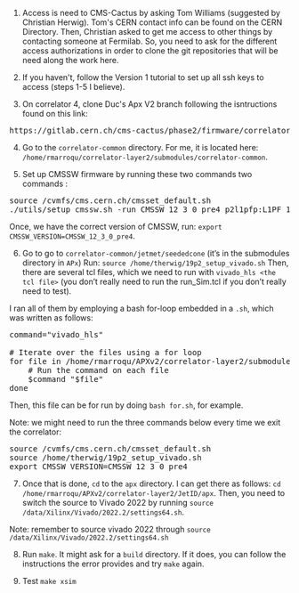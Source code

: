 1. Access is need to CMS-Cactus by asking Tom Williams (suggested by Christian Herwig). Tom's CERN contact info can be found on the CERN Directory. Then, Christian asked to get me access to other things by contacting someone at Fermilab. So, you need to ask for the different access authorizations in order to clone the git repositories that will be need along the work here.

2. If you haven't, follow the Version 1 tutorial to set up all ssh keys to access (steps 1-5 I believe).

3. On correlator 4, clone Duc's Apx V2 branch following the isntructions found on this link: 
<pre>
https://gitlab.cern.ch/cms-cactus/phase2/firmware/correlator-layer2/-/tree/JetID_APxV2/JetID/apx
</pre>

4. Go to the `correlator-common` directory. For me, it is located here: `/home/rmarroqu/correlator-layer2/submodules/correlator-common`.

5. Set up CMSSW firmware by running these two commands two commands :
<pre>
source /cvmfs/cms.cern.ch/cmsset_default.sh
./utils/setup_cmssw.sh -run CMSSW_12_3_0_pre4 p2l1pfp:L1PF_12_3_X lict-125x-v1.15
</pre>
Once, we have the correct version of CMSSW, run: `export CMSSW_VERSION=CMSSW_12_3_0_pre4`.

6. Go to go to `correlator-common/jetmet/seededcone` (it’s in the submodules directory in `APx`) Run:
`source /home/therwig/19p2_setup_vivado.sh`
Then, there are several tcl files, which we need to run with `vivado_hls <the tcl file>` (you don’t really need to run the run_Sim.tcl if you don’t really need to test).

I ran all of them by employing a bash for-loop embedded in a `.sh`, which was written as follows:

<pre>
command="vivado_hls"

# Iterate over the files using a for loop
for file in /home/rmarroqu/APXv2/correlator-layer2/submodules/correlator-common/jetmet/seededcone/*.tcl; do
    # Run the command on each file
    $command "$file"
done
</pre>

Then, this file can be for run by doing `bash for.sh`, for example.

Note: we might need to run the three commands below every time we exit the correlator: 

<pre>
source /cvmfs/cms.cern.ch/cmsset_default.sh
source /home/therwig/19p2_setup_vivado.sh
export CMSSW_VERSION=CMSSW_12_3_0_pre4
</pre>


7. Once that is done, `cd` to the `apx` directory. I can get there as follows: `cd /home/rmarroqu/APXv2/correlator-layer2/JetID/apx`. Then, you need to switch the source to Vivado 2022 by running `source /data/Xilinx/Vivado/2022.2/settings64.sh`.

Note: remember to source vivado 2022 through `source /data/Xilinx/Vivado/2022.2/settings64.sh`

8. Run `make`. It might ask for a `build` directory. If it does, you can follow the instructions the error provides and try `make` again.

9. Test `make xsim`
